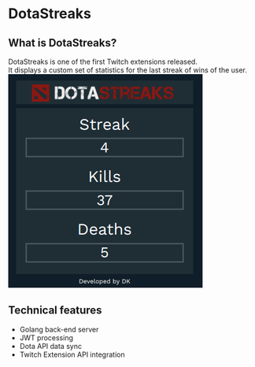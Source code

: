 # DotaStreaks

## What is DotaStreaks?

DotaStreaks is one of the first Twitch extensions released.<br/>
It displays a custom set of statistics for the last streak of wins of the user.
![alt text](./images/sample.png)

## Technical features

- Golang back-end server
- JWT processing
- Dota API data sync
- Twitch Extension API integration